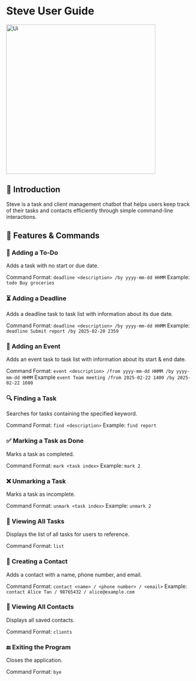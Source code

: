# Steve User Guide
<img width="399" alt="Ui" src="https://github.com/user-attachments/assets/64e19cae-80e3-4b3b-89cd-1fba7b59eb2b" />


## 📌 Introduction
Steve is a task and client management chatbot that helps users keep track of their tasks and contacts efficiently through simple command-line interactions.

## 🚀 Features & Commands
###   📌 Adding a To-Do

Adds a task with no start or due date.

Command Format: `deadline <description> /by yyyy-mm-dd HHMM`
Example: `todo Buy groceries`

### ⏳ Adding a Deadline

Adds a deadline task to task list with information about its due date.

Command Format: `deadline <description> /by yyyy-mm-dd HHMM`
Example: `deadline Submit report /by 2025-02-20 2359`

### 📅 Adding an Event

Adds an event task to task list with information about its start & end date.

Command Format: `event <description> /from yyyy-mm-dd HHMM /by yyyy-mm-dd HHMM`
Example `event Team meeting /from 2025-02-22 1400 /by 2025-02-22 1600`

### 🔍 Finding a Task

Searches for tasks containing the specified keyword.

Command Format: `find <description>`
Example: `find report`

### ✅ Marking a Task as Done
Marks a task as completed.

Command Format: `mark <task index>`
Example: `mark 2`

### ❌ Unmarking a Task
Marks a task as incomplete.

Command Format: `unmark <task index>`
Example: `unmark 2`

### 📜 Viewing All Tasks

Displays the list of all tasks for users to reference.

Command Format: `list`

### 📇 Creating a Contact

Adds a contact with a name, phone number, and email.

Command Format: `contact <name> / <phone number> / <email>`
Example: `contact Alice Tan / 98765432 / alice@example.com`

### 👥 Viewing All Contacts

Displays all saved contacts.

Command Format: `clients`

### 🔚 Exiting the Program

Closes the application.

Command Format: `bye`

